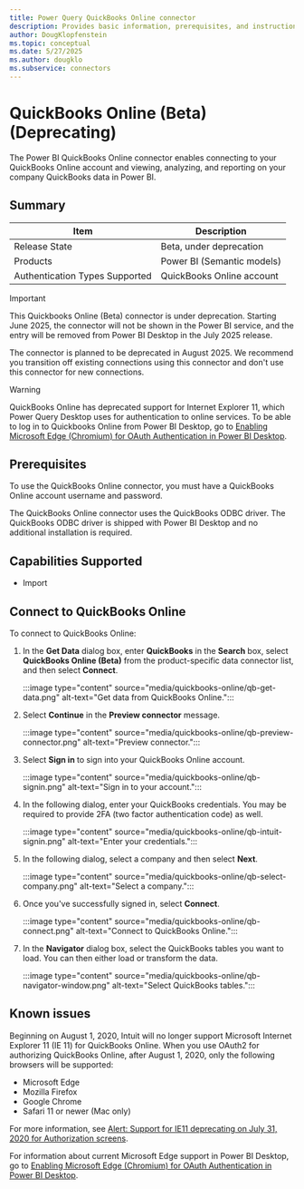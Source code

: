 ```yaml
---
title: Power Query QuickBooks Online connector
description: Provides basic information, prerequisites, and instructions on how to connect to your database, along with known issues that may affect the connection.
author: DougKlopfenstein
ms.topic: conceptual
ms.date: 5/27/2025
ms.author: dougklo
ms.subservice: connectors
---
```


# QuickBooks Online (Beta) (Deprecating)

The Power BI QuickBooks Online connector enables connecting to your QuickBooks Online account and viewing, analyzing, and reporting on your company QuickBooks data in Power BI.

## Summary

| Item | Description |
| ---- | ----------- |
| Release State | Beta, under deprecation |
| Products | Power BI (Semantic models) |
| Authentication Types Supported | QuickBooks Online account |

> [!IMPORTANT]
> This Quickbooks Online (Beta) connector is under deprecation. Starting June 2025, the connector will not be shown in the Power BI service, and the entry will be removed from Power BI Desktop in the July 2025 release. 
>
> The connector is planned to be deprecated in August 2025. We recommend you transition off existing connections using this connector and don't use this connector for new connections.

> [!WARNING]
> QuickBooks Online has deprecated support for Internet Explorer 11, which Power Query Desktop uses for authentication to online services. To be able to log in to Quickbooks Online from Power BI Desktop, go to [Enabling Microsoft Edge (Chromium) for OAuth Authentication in Power BI Desktop](../oauth-edge-chromium.md).

## Prerequisites

To use the QuickBooks Online connector, you must have a QuickBooks Online account username and password.

The QuickBooks Online connector uses the QuickBooks ODBC driver. The QuickBooks ODBC driver is shipped with Power BI Desktop and no additional installation is required.

## Capabilities Supported

* Import

## Connect to QuickBooks Online

To connect to QuickBooks Online:

1. In the **Get Data** dialog box, enter **QuickBooks** in the **Search** box, select **QuickBooks Online (Beta)** from the product-specific data connector list, and then select **Connect**.

   :::image type="content" source="media/quickbooks-online/qb-get-data.png" alt-text="Get data from QuickBooks Online.":::

2. Select **Continue** in the **Preview connector** message.

   :::image type="content" source="media/quickbooks-online/qb-preview-connector.png" alt-text="Preview connector.":::

3. Select **Sign in** to sign into your QuickBooks Online account.

   :::image type="content" source="media/quickbooks-online/qb-signin.png" alt-text="Sign in to your account.":::

4. In the following dialog, enter your QuickBooks credentials. You may be required to provide 2FA (two factor authentication code) as well.

   :::image type="content" source="media/quickbooks-online/qb-intuit-signin.png" alt-text="Enter your credentials.":::

5. In the following dialog, select a company and then select **Next**.

   :::image type="content" source="media/quickbooks-online/qb-select-company.png" alt-text="Select a company.":::

6. Once you've successfully signed in, select **Connect**.

   :::image type="content" source="media/quickbooks-online/qb-connect.png" alt-text="Connect to QuickBooks Online.":::

7. In the **Navigator** dialog box, select the QuickBooks tables you want to load. You can then either load or transform the data.

   :::image type="content" source="media/quickbooks-online/qb-navigator-window.png" alt-text="Select QuickBooks tables.":::

## Known issues

Beginning on August 1, 2020, Intuit will no longer support Microsoft Internet Explorer 11 (IE 11) for QuickBooks Online. When you use OAuth2 for authorizing QuickBooks Online, after August 1, 2020, only the following browsers will be supported:

* Microsoft Edge
* Mozilla Firefox
* Google Chrome
* Safari 11 or newer (Mac only)

For more information, see [Alert: Support for IE11 deprecating on July 31, 2020 for Authorization screens](https://blogs.intuit.com/blog/2020/06/27/alert-support-for-ie11-deprecating-on-july-31-2020-for-authorization-screens/).

For information about current Microsoft Edge support in Power BI Desktop, go to [Enabling Microsoft Edge (Chromium) for OAuth Authentication in Power BI Desktop](../oauth-edge-chromium.md).
